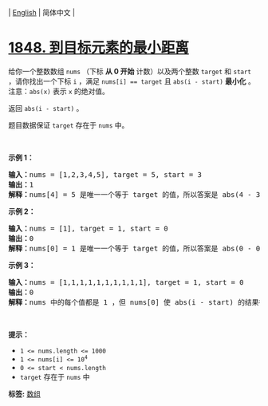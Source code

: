 | [English](README_EN.md) | 简体中文 |

# [1848. 到目标元素的最小距离](https://leetcode-cn.com/problems/minimum-distance-to-the-target-element)
<p>给你一个整数数组 <code>nums</code> （下标 <strong>从 0 开始</strong> 计数）以及两个整数 <code>target</code> 和 <code>start</code> ，请你找出一个下标 <code>i</code> ，满足 <code>nums[i] == target</code> 且 <code>abs(i - start)</code> <strong>最小化</strong> 。注意：<code>abs(x)</code> 表示 <code>x</code> 的绝对值。</p>

<p>返回 <code>abs(i - start)</code> 。</p>

<p>题目数据保证 <code>target</code> 存在于 <code>nums</code> 中。</p>

<p> </p>

<p><strong>示例 1：</strong></p>

<pre>
<strong>输入：</strong>nums = [1,2,3,4,5], target = 5, start = 3
<strong>输出：</strong>1
<strong>解释：</strong>nums[4] = 5 是唯一一个等于 target 的值，所以答案是 abs(4 - 3) = 1 。
</pre>

<p><strong>示例 2：</strong></p>

<pre>
<strong>输入：</strong>nums = [1], target = 1, start = 0
<strong>输出：</strong>0
<strong>解释：</strong>nums[0] = 1 是唯一一个等于 target 的值，所以答案是 abs(0 - 0) = 0 。
</pre>

<p><strong>示例 3：</strong></p>

<pre>
<strong>输入：</strong>nums = [1,1,1,1,1,1,1,1,1,1], target = 1, start = 0
<strong>输出：</strong>0
<strong>解释：</strong>nums 中的每个值都是 1 ，但 nums[0] 使 abs(i - start) 的结果得以最小化，所以答案是 abs(0 - 0) = 0 。
</pre>

<p> </p>

<p><strong>提示：</strong></p>

<ul>
	<li><code>1 <= nums.length <= 1000</code></li>
	<li><code>1 <= nums[i] <= 10<sup>4</sup></code></li>
	<li><code>0 <= start < nums.length</code></li>
	<li><code>target</code> 存在于 <code>nums</code> 中</li>
</ul>

**标签:**  [数组](https://leetcode-cn.com/tag/array) 